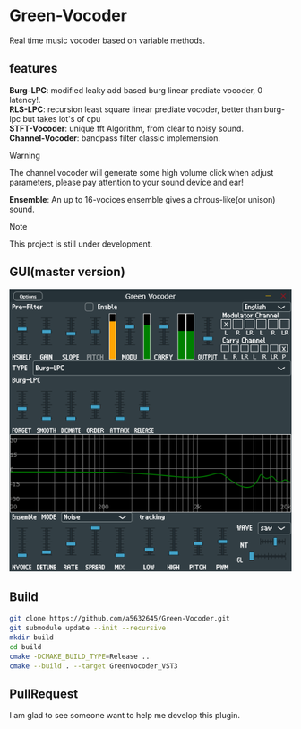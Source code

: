 
# Green-Vocoder  

Real time music vocoder based on variable methods.  

## features

**Burg-LPC**: modified leaky add based burg linear prediate vocoder, 0 latency!.  
**RLS-LPC**: recursion least square linear prediate vocoder, better than burg-lpc but takes lot's of cpu  
**STFT-Vocoder**: unique fft Algorithm, from clear to noisy sound.  
**Channel-Vocoder**: bandpass filter classic implemension.  
> [!WARNING]
> The channel vocoder will generate some high volume click when adjust parameters, please pay attention to your sound device and ear!

**Ensemble**: An up to 16-vocices ensemble gives a chrous-like(or unison) sound.  
> [!NOTE]
> This project is still under development.

## GUI(master version)

![GUI](resouce/gui4.png)

## Build

```bash
git clone https://github.com/a5632645/Green-Vocoder.git
git submodule update --init --recursive
mkdir build
cd build
cmake -DCMAKE_BUILD_TYPE=Release ..
cmake --build . --target GreenVocoder_VST3
```

## PullRequest

I am glad to see someone want to help me develop this plugin.  
